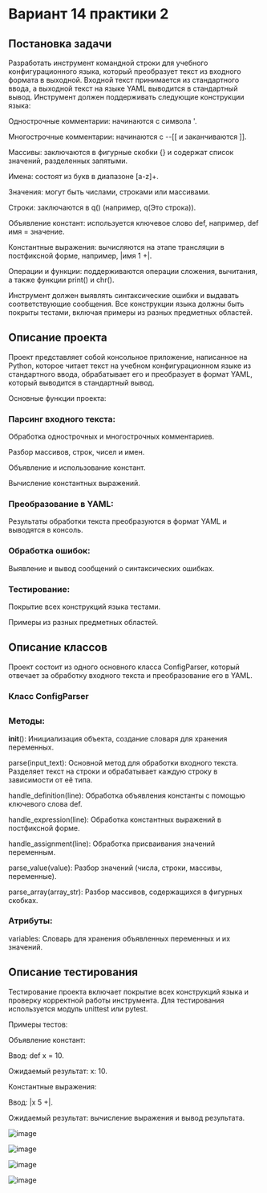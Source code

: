 # Вариант 14 практики 2
## Постановка задачи
Разработать инструмент командной строки для учебного конфигурационного языка, который преобразует текст из входного формата в выходной. Входной текст принимается из стандартного ввода, а выходной текст на языке YAML выводится в стандартный вывод. Инструмент должен поддерживать следующие конструкции языка:

Однострочные комментарии: начинаются с символа '.

Многострочные комментарии: начинаются с --[[ и заканчиваются ]].

Массивы: заключаются в фигурные скобки {} и содержат список значений, разделенных запятыми.

Имена: состоят из букв в диапазоне [a-z]+.

Значения: могут быть числами, строками или массивами.

Строки: заключаются в q() (например, q(Это строка)).

Объявление констант: используется ключевое слово def, например, def имя = значение.

Константные выражения: вычисляются на этапе трансляции в постфиксной форме, например, |имя 1 +|.

Операции и функции: поддерживаются операции сложения, вычитания, а также функции print() и chr().

Инструмент должен выявлять синтаксические ошибки и выдавать соответствующие сообщения. Все конструкции языка должны быть покрыты тестами, включая примеры из разных предметных областей.

## Описание проекта
Проект представляет собой консольное приложение, написанное на Python, которое читает текст на учебном конфигурационном языке из стандартного ввода, обрабатывает его и преобразует в формат YAML, который выводится в стандартный вывод.

Основные функции проекта:

### Парсинг входного текста:

Обработка однострочных и многострочных комментариев.

Разбор массивов, строк, чисел и имен.

Объявление и использование констант.

Вычисление константных выражений.

### Преобразование в YAML:

Результаты обработки текста преобразуются в формат YAML и выводятся в консоль.

### Обработка ошибок:

Выявление и вывод сообщений о синтаксических ошибках.

### Тестирование:

Покрытие всех конструкций языка тестами.

Примеры из разных предметных областей.

## Описание классов
Проект состоит из одного основного класса ConfigParser, который отвечает за обработку входного текста и преобразование его в YAML.

### Класс ConfigParser
## 
### Методы:

__init__(): Инициализация объекта, создание словаря для хранения переменных.

parse(input_text): Основной метод для обработки входного текста. Разделяет текст на строки и обрабатывает каждую строку в зависимости от её типа.

handle_definition(line): Обработка объявления константы с помощью ключевого слова def.

handle_expression(line): Обработка константных выражений в постфиксной форме.

handle_assignment(line): Обработка присваивания значений переменным.

parse_value(value): Разбор значений (числа, строки, массивы, переменные).

parse_array(array_str): Разбор массивов, содержащихся в фигурных скобках.

### Атрибуты:

variables: Словарь для хранения объявленных переменных и их значений.

## Описание тестирования
Тестирование проекта включает покрытие всех конструкций языка и проверку корректной работы инструмента. Для тестирования используется модуль unittest или pytest.

Примеры тестов:

Объявление констант:

Ввод: def x = 10.

Ожидаемый результат: x: 10.

Константные выражения:

Ввод: |x 5 +|.

Ожидаемый результат: вычисление выражения и вывод результата.

![image](https://github.com/user-attachments/assets/509cbc7d-3d2d-40a4-aca3-c516c5c2ac3d)

![image](https://github.com/user-attachments/assets/7240e83d-b33e-4244-88d2-a5d02861640c)

![image](https://github.com/user-attachments/assets/2f3b0853-1bc4-476e-b7c9-f8512434aa57)

![image](https://github.com/user-attachments/assets/5597f712-34f2-4086-8d48-1488daa169ff)

